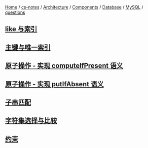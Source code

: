 [Home](https://mengxianbin.github.io) /
[cs-notes](https://mengxianbin.github.io/cs-notes/site) /
[Architecture](https://mengxianbin.github.io/cs-notes/site/Architecture) /
[Components](https://mengxianbin.github.io/cs-notes/site/Architecture/Components) /
[Database](https://mengxianbin.github.io/cs-notes/site/Architecture/Components/Database) /
[MySQL](https://mengxianbin.github.io/cs-notes/site/Architecture/Components/Database/MySQL) /
[questions](https://mengxianbin.github.io/cs-notes/site/Architecture/Components/Database/MySQL/questions)

## [like 与索引](https://mengxianbin.github.io/cs-notes/site/Architecture/Components/Database/MySQL/questions/like%20%E4%B8%8E%E7%B4%A2%E5%BC%95)

## [主键与唯一索引](https://mengxianbin.github.io/cs-notes/site/Architecture/Components/Database/MySQL/questions/%E4%B8%BB%E9%94%AE%E4%B8%8E%E5%94%AF%E4%B8%80%E7%B4%A2%E5%BC%95)

## [原子操作 - 实现 computeIfPresent 语义](https://mengxianbin.github.io/cs-notes/site/Architecture/Components/Database/MySQL/questions/%E5%8E%9F%E5%AD%90%E6%93%8D%E4%BD%9C%20-%20%E5%AE%9E%E7%8E%B0%20computeIfPresent%20%E8%AF%AD%E4%B9%89)

## [原子操作 - 实现 putIfAbsent 语义](https://mengxianbin.github.io/cs-notes/site/Architecture/Components/Database/MySQL/questions/%E5%8E%9F%E5%AD%90%E6%93%8D%E4%BD%9C%20-%20%E5%AE%9E%E7%8E%B0%20putIfAbsent%20%E8%AF%AD%E4%B9%89)

## [子串匹配](https://mengxianbin.github.io/cs-notes/site/Architecture/Components/Database/MySQL/questions/%E5%AD%90%E4%B8%B2%E5%8C%B9%E9%85%8D)

## [字符集选择与比较](https://mengxianbin.github.io/cs-notes/site/Architecture/Components/Database/MySQL/questions/%E5%AD%97%E7%AC%A6%E9%9B%86%E9%80%89%E6%8B%A9%E4%B8%8E%E6%AF%94%E8%BE%83)

## [约束](https://mengxianbin.github.io/cs-notes/site/Architecture/Components/Database/MySQL/questions/%E7%BA%A6%E6%9D%9F)
